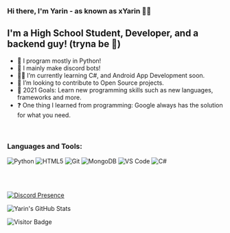 ### Hi there, I'm Yarin - as known as xYarin 👋😊

## I'm a High School Student, Developer, and a backend guy! (tryna be 🤡)
- 🐍 I program mostly in Python!
- 🤖 I mainly make discord bots!
- 👨‍🎓 I’m currently learning C#, and Android App Development soon.
- 👯 I’m looking to contribute to Open Source projects.
- 🥅 2021 Goals: Learn new programming skills such as new languages, frameworks and more.
- ❓ One thing I learned from programming: Google always has the solution for what you need.


<br />

### Languages and Tools:

![Python](https://img.shields.io/badge/Python-black?style=flat-square&logo=python)
![HTML5](https://img.shields.io/badge/-HTML5-black?style=flat-square&logo=html5)
![Git](https://img.shields.io/badge/-Git-black?style=flat-square&logo=git)
![MongoDB](https://img.shields.io/badge/-MongoDB-black?style=flat-square&logo=mongodb)
![VS Code](https://img.shields.io/badge/-VS%20Code-black?style=flat-square&logo=visualstudiocode)
![C#](https://img.shields.io/badge/CSharp-black?style=flat-square&logo=csharp)

<br />
<br />

[![Discord Presence](https://lanyard-profile-readme.vercel.app/api/213949213409673216)](https://discord.com/users/213949213409673216)

<img align="left" alt="Yarin's GitHub Stats" src="https://github-readme-stats.vercel.app/api?username=Yarin&show_icons=true&hide_border=true&count_private=true&hide=stars&theme=dark" />

<br/>

![Visitor Badge](https://visitor-badge.laobi.icu/badge?page_id=yarin.yarin)



[discord]: https://discordapp.com/users/213949213409673216


